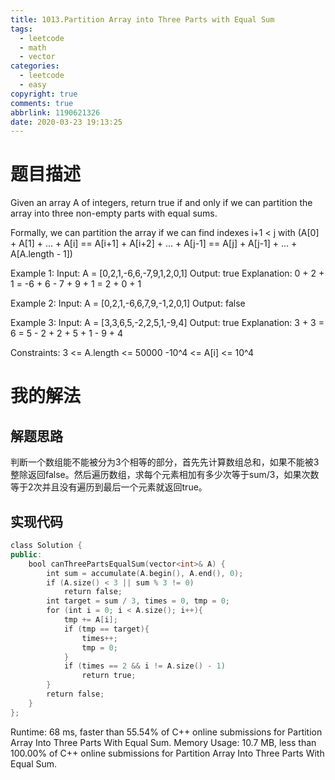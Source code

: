 ```yaml
---
title: 1013.Partition Array into Three Parts with Equal Sum
tags:
  - leetcode
  - math
  - vector
categories:
  - leetcode
  - easy
copyright: true
comments: true
abbrlink: 1190621326
date: 2020-03-23 19:13:25
---
```

# 题目描述
Given an array A of integers, return true if and only if we can partition the array into three non-empty parts with equal sums.

Formally, we can partition the array if we can find indexes i+1 < j with (A[0] + A[1] + ... + A[i] == A[i+1] + A[i+2] + ... + A[j-1] == A[j] + A[j-1] + ... + A[A.length - 1])

Example 1:
Input: A = [0,2,1,-6,6,-7,9,1,2,0,1]
Output: true
Explanation: 0 + 2 + 1 = -6 + 6 - 7 + 9 + 1 = 2 + 0 + 1

Example 2:
Input: A = [0,2,1,-6,6,7,9,-1,2,0,1]
Output: false

Example 3:
Input: A = [3,3,6,5,-2,2,5,1,-9,4]
Output: true
Explanation: 3 + 3 = 6 = 5 - 2 + 2 + 5 + 1 - 9 + 4
 
Constraints:
3 <= A.length <= 50000
-10^4 <= A[i] <= 10^4
# 我的解法
## 解题思路
判断一个数组能不能被分为3个相等的部分，首先先计算数组总和，如果不能被3整除返回false。然后遍历数组，求每个元素相加有多少次等于sum/3，如果次数等于2次并且没有遍历到最后一个元素就返回true。
## 实现代码
```C++
class Solution {
public:
    bool canThreePartsEqualSum(vector<int>& A) {
        int sum = accumulate(A.begin(), A.end(), 0);
        if (A.size() < 3 || sum % 3 != 0)
            return false;
        int target = sum / 3, times = 0, tmp = 0;
        for (int i = 0; i < A.size(); i++){
            tmp += A[i];
            if (tmp == target){
                times++;
                tmp = 0;
            }
            if (times == 2 && i != A.size() - 1)
                return true;
        }
        return false;
    }
};
```

Runtime: 68 ms, faster than 55.54% of C++ online submissions for Partition Array Into Three Parts With Equal Sum.
Memory Usage: 10.7 MB, less than 100.00% of C++ online submissions for Partition Array Into Three Parts With Equal Sum.
